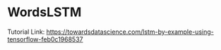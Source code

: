 # WordsLSTM

Tutorial Link: https://towardsdatascience.com/lstm-by-example-using-tensorflow-feb0c1968537
